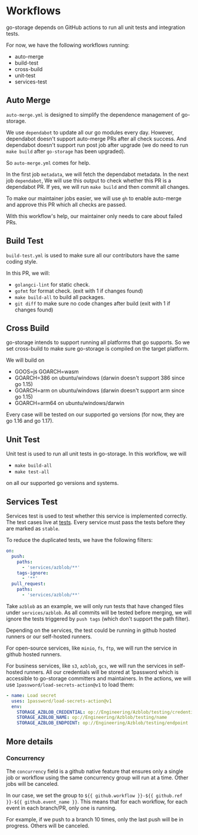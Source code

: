 # Workflows

go-storage depends on GitHub actions to run all unit tests and integration tests.

For now, we have the following workflows running:

- auto-merge
- build-test
- cross-build
- unit-test
- services-test

## Auto Merge

`auto-merge.yml` is designed to simplify the dependence management of go-storage.

We use `dependabot` to update all our go modules every day. However, dependabot doesn't support auto-merge PRs after all check success. And dependabot doesn't support run post job after upgrade (we do need to run `make build` after `go-storage` has been upgraded).

So `auto-merge.yml` comes for help.

In the first job `metadata`, we will fetch the dependabot metadata. In the next job `dependabot`, We will use this output to check whether this PR is a dependabot PR. If yes, we will run `make build` and then commit all changes.

To make our maintainer jobs easier, we will use `gh` to enable auto-merge and approve this PR which all checks are passed.

With this workflow's help, our maintainer only needs to care about failed PRs.

## Build Test

`build-test.yml` is used to make sure all our contributors have the same coding style.

In this PR, we will:

- `golangci-lint` for static check.
- `gofmt` for format check. (exit with 1 if changes found)
- `make build-all` to build all packages.
- `git diff` to make sure no code changes after build (exit with 1 if changes found)

## Cross Build

go-storage intends to support running all platforms that go supports. So we set cross-build to make sure go-storage is compiled on the target platform.

We will build on

- GOOS=js GOARCH=wasm
- GOARCH=386 on ubuntu/windows (darwin doesn't support 386 since go 1.15)
- GOARCH=arm on ubuntu/windows (darwin doesn't support arm since go 1.15)
- GOARCH=arm64 on ubuntu/windows/darwin

Every case will be tested on our supported go versions (for now, they are go 1.16 and go 1.17).

## Unit Test

Unit test is used to run all unit tests in go-storage. In this workflow, we will

- `make build-all`
- `make test-all`

on all our supported go versions and systems.

## Services Test

Services test is used to test whether this service is implemented correctly. The test cases live at [tests](../../tests). Every service must pass the tests before they are marked as `stable`.

To reduce the duplicated tests, we have the following filters:

```yaml
on:
  push:
    paths:
      - 'services/azblob/**'
    tags-ignore:
      - '**'
  pull_request:
    paths:
      - 'services/azblob/**'
```

Take `azblob` as an example, we will only run tests that have changed files under `services/azblob`. As all commits will be tested before merging, we will ignore the tests triggered by `push tags` (which don't support the path filter).

Depending on the services, the test could be running in github hosted runners or our self-hosted runners.

For open-source services, like `minio`, `fs`, `ftp`, we will run the service in github hosted runners.

For business services, like `s3`, `azblob`, `gcs`, we will run the services in self-hosted runners. All our credentials will be stored at 1password which is accessible to go-storage committers and maintainers. In the actions, we will use `1password/load-secrets-action@v1` to load them:

```yaml
- name: Load secret
  uses: 1password/load-secrets-action@v1
  env:
    STORAGE_AZBLOB_CREDENTIAL: op://Engineering/Azblob/testing/credential
    STORAGE_AZBLOB_NAME: op://Engineering/Azblob/testing/name
    STORAGE_AZBLOB_ENDPOINT: op://Engineering/Azblob/testing/endpoint
```

## More details

### Concurrency

The `concurrency` field is a github native feature that ensures only a single job or workflow using the same concurrency group will run at a time. Other jobs will be canceled.

In our case, we set the group to `${{ github.workflow }}-${{ github.ref }}-${{ github.event_name }}`. This means that for each workflow, for each event in each branch/PR, only one is running.

For example, if we push to a branch 10 times, only the last push will be in progress. Others will be canceled.

